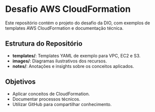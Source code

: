 # Desafio AWS CloudFormation

Este repositório contém o projeto do desafio da DIO, com exemplos de templates AWS CloudFormation e documentação técnica.

## Estrutura do Repositório

- **templates/**: Templates YAML de exemplo para VPC, EC2 e S3.
- **images/**: Diagramas ilustrativos dos recursos.
- **notes/**: Anotações e insights sobre os conceitos aplicados.

## Objetivos

- Aplicar conceitos de CloudFormation.
- Documentar processos técnicos.
- Utilizar GitHub para compartilhar conhecimento.
